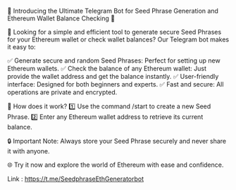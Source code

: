 🔐 Introducing the Ultimate Telegram Bot for Seed Phrase Generation and Ethereum Wallet Balance Checking 🌟

🚀 Looking for a simple and efficient tool to generate secure Seed Phrases for your Ethereum wallet or check wallet balances?
Our Telegram bot makes it easy to:

✅ Generate secure and random Seed Phrases: Perfect for setting up new Ethereum wallets.
✅ Check the balance of any Ethereum wallet: Just provide the wallet address and get the balance instantly.
✅ User-friendly interface: Designed for both beginners and experts.
✅ Fast and secure: All operations are private and encrypted.

💬 How does it work?
1️⃣ Use the command /start to create a new Seed Phrase.
2️⃣ Enter any Ethereum wallet address to retrieve its current balance.

🔒 Important Note: Always store your Seed Phrase securely and never share it with anyone.

🌐 Try it now and explore the world of Ethereum with ease and confidence.

Link : https://t.me/SeedphraseEthGeneratorbot
